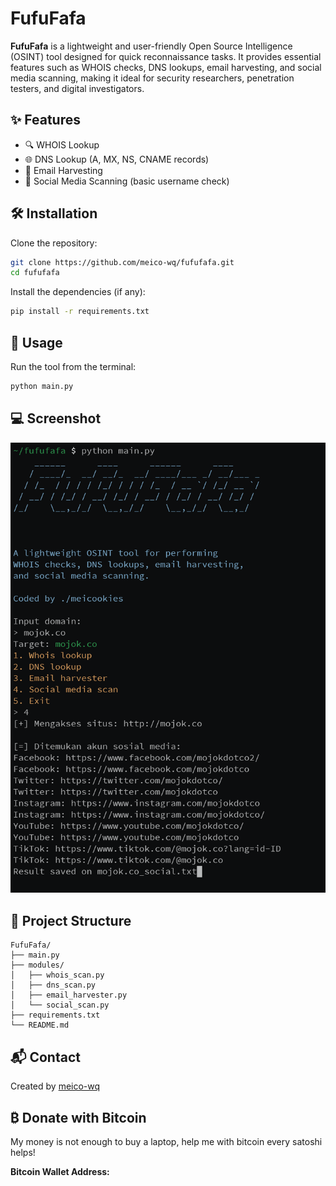 # FufuFafa

**FufuFafa** is a lightweight and user-friendly Open Source Intelligence (OSINT) tool designed for quick reconnaissance tasks. It provides essential features such as WHOIS checks, DNS lookups, email harvesting, and social media scanning, making it ideal for security researchers, penetration testers, and digital investigators.

## ✨ Features

- 🔍 WHOIS Lookup
- 🌐 DNS Lookup (A, MX, NS, CNAME records)
- 📧 Email Harvesting
- 📱 Social Media Scanning (basic username check)

## 🛠️ Installation

Clone the repository:

```bash
git clone https://github.com/meico-wq/fufufafa.git
cd fufufafa
```

Install the dependencies (if any):

```bash
pip install -r requirements.txt
```

## 🚀 Usage

Run the tool from the terminal:

```bash
python main.py
```

## 💻 Screenshot

![screenshot](screenshot.png)

## 📂 Project Structure

```
FufuFafa/
├── main.py
├── modules/
│   ├── whois_scan.py
│   ├── dns_scan.py
│   ├── email_harvester.py
│   └── social_scan.py
├── requirements.txt
└── README.md
```

## 📬 Contact

Created by [meico-wq](https://github.com/meico-wq)

## ₿ Donate with Bitcoin
My money is not enough to buy a laptop, help me with bitcoin every satoshi helps!

**Bitcoin Wallet Address:**

